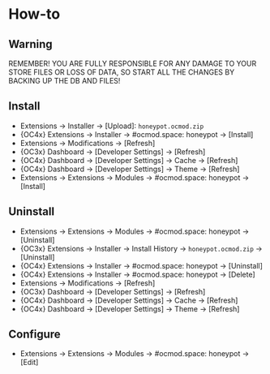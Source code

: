 # How-to

## Warning
REMEMBER! YOU ARE FULLY RESPONSIBLE FOR ANY DAMAGE TO YOUR STORE FILES OR LOSS OF DATA, SO START ALL THE CHANGES BY BACKING UP THE DB AND FILES!

## Install
* Extensions → Installer → [Upload]: `honeypot.ocmod.zip`
* {OC4x} Extensions → Installer → #ocmod.space: honeypot → [Install]
* Extensions → Modifications → [Refresh]
* {OC3x} Dashboard → [Developer Settings] → [Refresh]
* {OC4x} Dashboard → [Developer Settings] → Cache → [Refresh]
* {OC4x} Dashboard → [Developer Settings] → Theme → [Refresh]
* Extensions → Extensions → Modules → #ocmod.space: honeypot → [Install]

## Uninstall
* Extensions → Extensions → Modules → #ocmod.space: honeypot → [Uninstall]
* {OC3x} Extensions → Installer → Install History → `honeypot.ocmod.zip` → [Uninstall]
* {OC4x} Extensions → Installer → #ocmod.space: honeypot → [Uninstall]
* {OC4x} Extensions → Installer → #ocmod.space: honeypot → [Delete]
* Extensions → Modifications → [Refresh]
* {OC3x} Dashboard → [Developer Settings] → [Refresh]
* {OC4x} Dashboard → [Developer Settings] → Cache → [Refresh]
* {OC4x} Dashboard → [Developer Settings] → Theme → [Refresh]

## Configure
* Extensions → Extensions → Modules → #ocmod.space: honeypot → [Edit]

